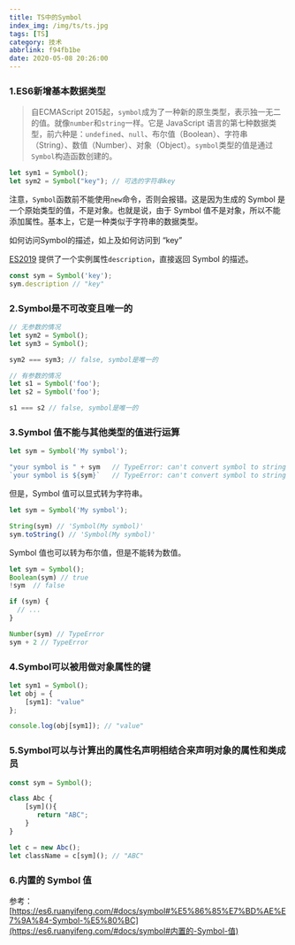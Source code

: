 ```yaml
---
title: TS中的Symbol
index_img: /img/ts/ts.jpg
tags: [TS]
category: 技术
abbrlink: f94fb1be
date: 2020-05-08 20:26:00
---
```


### 1.ES6新增基本数据类型

> 自ECMAScript 2015起，`symbol`成为了一种新的原生类型，表示独一无二的值。就像`number`和`string`一样。它是 JavaScript 语言的第七种数据类型，前六种是：`undefined`、`null`、布尔值（Boolean）、字符串（String）、数值（Number）、对象（Object）。`symbol`类型的值是通过`Symbol`构造函数创建的。



```ts
let sym1 = Symbol();
let sym2 = Symbol("key"); // 可选的字符串key
```

注意，`Symbol`函数前不能使用`new`命令，否则会报错。这是因为生成的 Symbol 是一个原始类型的值，不是对象。也就是说，由于 Symbol 值不是对象，所以不能添加属性。基本上，它是一种类似于字符串的数据类型。



如何访问Symbol的描述，如上及如何访问到 “key”

[ES2019](https://github.com/tc39/proposal-Symbol-description) 提供了一个实例属性`description`，直接返回 Symbol 的描述。

```ts
const sym = Symbol('key');
sym.description // "key"
```



### 2.Symbol是不可改变且唯一的

```ts
// 无参数的情况
let sym2 = Symbol();
let sym3 = Symbol();

sym2 === sym3; // false, symbol是唯一的

// 有参数的情况
let s1 = Symbol('foo');
let s2 = Symbol('foo');

s1 === s2 // false, symbol是唯一的
```



### 3.Symbol 值不能与其他类型的值进行运算

```ts
let sym = Symbol('My symbol');

"your symbol is " + sym   // TypeError: can't convert symbol to string
`your symbol is ${sym}`   // TypeError: can't convert symbol to string
```

但是，Symbol 值可以显式转为字符串。

```ts
let sym = Symbol('My symbol');

String(sym) // 'Symbol(My symbol)'
sym.toString() // 'Symbol(My symbol)'
```

Symbol 值也可以转为布尔值，但是不能转为数值。

```ts
let sym = Symbol();
Boolean(sym) // true
!sym  // false

if (sym) {
  // ...
}

Number(sym) // TypeError
sym + 2 // TypeError
```



### 4.Symbol可以被用做对象属性的键

```ts
let sym1 = Symbol();
let obj = {
    [sym1]: "value"
};

console.log(obj[sym1]); // "value"
```



### 5.Symbol可以与计算出的属性名声明相结合来声明对象的属性和类成员

```ts
const sym = Symbol();

class Abc {
    [sym](){
       return "ABC";
    }
}

let c = new Abc();
let className = c[sym](); // "ABC"
```



### 6.内置的 Symbol 值

参考：[https://es6.ruanyifeng.com/#docs/symbol#%E5%86%85%E7%BD%AE%E7%9A%84-Symbol-%E5%80%BC](https://es6.ruanyifeng.com/#docs/symbol#内置的-Symbol-值)



